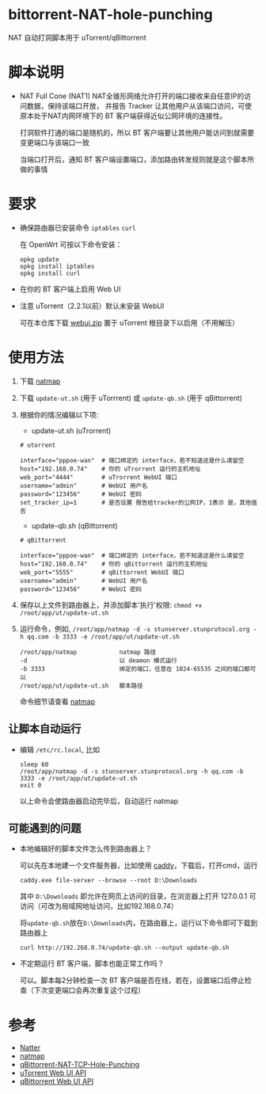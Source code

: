 # bittorrent-NAT-hole-punching
 NAT 自动打洞脚本用于 uTorrent/qBittorrent
# 脚本说明
 - NAT Full Cone (NAT1) NAT全锥形网络允许打开的端口接收来自任意IP的访问数据，保持该端口开放，
   并报告 Tracker 让其他用户从该端口访问，可使原本处于NAT内网环境下的 BT 客户端获得近似公网环境的连接性。
   
   打洞软件打通的端口是随机的，所以 BT 客户端要让其他用户能访问到就需要变更端口与该端口一致
   
   当端口打开后，通知 BT 客户端设置端口，添加路由转发规则就是这个脚本所做的事情
   
# 要求
- 确保路由器已安装命令 `iptables` `curl`

  在 OpenWrt 可按以下命令安装：
  ```
  opkg update
  opkg install iptables
  opkg install curl
  ```
- 在你的 BT 客户端上启用 Web UI
- 注意 uTorrent（2.2.1以前）默认未安装 WebUI

  可在本仓库下载 [webui.zip](/webui.zip) 置于 uTorrent 根目录下以启用（不用解压）
  
# 使用方法
1. 下载 [natmap](https://github.com/heiher/natmap)

2. 下载 `update-ut.sh` (用于 uTorrrent) 或 `update-qb.sh` (用于 qBittorrent)

3. 根据你的情况编辑以下项:
   - update-ut.sh (uTrorrent)
   ```
   # utorrent

   interface="pppoe-wan"  # 端口绑定的 interface，若不知道这是什么请留空
   host="192.168.0.74"    # 你的 uTrorrent 运行的主机地址
   web_port="4444"        # uTrorrent WebUI 端口
   username="admin"       # WebUI 用户名
   password="123456"      # WebUI 密码
   set_tracker_ip=1       # 是否设置 报告给tracker的公网IP，1表示 是，其他值 否
   ```
   
   - update-qb.sh (qBittorrent)
   ```
   # qBittorrent

   interface="pppoe-wan"  # 端口绑定的 interface，若不知道这是什么请留空
   host="192.168.0.74"    # 你的 qBittorrent 运行的主机地址
   web_port="5555"        # qBittorrent WebUI 端口
   username="admin"       # WebUI 用户名
   password="123456"      # WebUI 密码
   ```
4. 保存以上文件到路由器上，并添加脚本'执行'权限: `chmod +x /root/app/ut/update-ut.sh`
5. 运行命令，例如, `/root/app/natmap -d -s stunserver.stunprotocol.org -h qq.com -b 3333 -e /root/app/ut/update-ut.sh`
   ```
   /root/app/natmap            natmap 路径
   -d                          以 deamon 模式运行
   -b 3333                     绑定的端口，任意在 1024-65535 之间的端口都可以
   /root/app/ut/update-ut.sh   脚本路径
   ```
   命令细节请查看 [natmap](https://github.com/heiher/natmap)
## 让脚本自动运行
- 编辑 `/etc/rc.local`, 比如
  ```
  sleep 60
  /root/app/natmap -d -s stunserver.stunprotocol.org -h qq.com -b 3333 -e /root/app/ut/update-ut.sh
  exit 0
  ```
  以上命令会使路由器启动完毕后，自动运行 natmap

## 可能遇到的问题
- 本地编辑好的脚本文件怎么传到路由器上？

  可以先在本地建一个文件服务器，比如使用 [caddy](https://caddyserver.com/download)，下载后，打开cmd，运行
  ```
  caddy.exe file-server --browse --root D:\Downloads
  ```
  其中 `D:\Downloads` 即允许在网页上访问的目录，在浏览器上打开 127.0.0.1 可访问（可改为局域网地址访问，比如192.168.0.74）
  
  将`update-qb.sh`放在`D:\Downloads`内，在路由器上，运行以下命令即可下载到路由器上
  ```
  curl http://192.268.0.74/update-qb.sh --output update-qb.sh
  ```

- 不定期运行 BT 客户端，脚本也能正常工作吗？

  可以。脚本每2分钟检查一次 BT 客户端是否在线，若在，设置端口后停止检查（下次变更端口会再次重复这个过程）

# 参考
  - [Natter](https://github.com/MikeWang000000/Natter)
  - [natmap](https://github.com/heiher/natmap)
  - [qBittorrent-NAT-TCP-Hole-Punching](https://github.com/Mythologyli/qBittorrent-NAT-TCP-Hole-Punching)
  - [uTorrent Web UI API](https://github.com/bittorrent/webui/wiki/Web-UI-API)
  - [qBittorrent Web UI API](https://github.com/qbittorrent/qBittorrent/wiki/WebUI-API-(qBittorrent-4.1))
